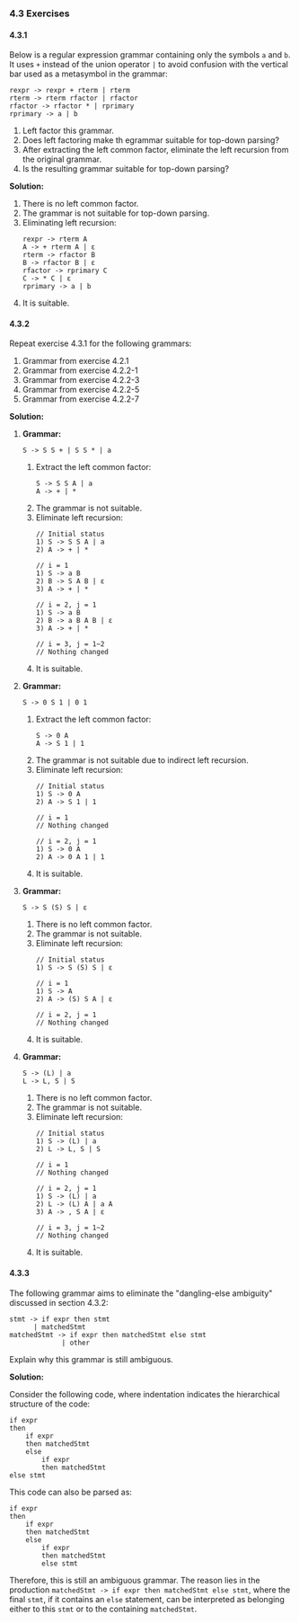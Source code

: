 ### 4.3 Exercises

#### 4.3.1

Below is a regular expression grammar containing only the symbols `a` and `b`. It uses `+` instead of the union operator `|` to avoid confusion with the vertical bar used as a metasymbol in the grammar:

```
rexpr -> rexpr + rterm | rterm
rterm -> rterm rfactor | rfactor
rfactor -> rfactor * | rprimary
rprimary -> a | b
```

1. Left factor this grammar.
2. Does left factoring make th egrammar suitable for top-down parsing?
3. After extracting the left common factor, eliminate the left recursion from the original grammar.
4. Is the resulting grammar suitable for top-down parsing?

**Solution:**

1. There is no left common factor.
2. The grammar is not suitable for top-down parsing.
3. Eliminating left recursion:
    ```
    rexpr -> rterm A
    A -> + rterm A | ε
    rterm -> rfactor B
    B -> rfactor B | ε
    rfactor -> rprimary C
    C -> * C | ε
    rprimary -> a | b
    ```
4. It is suitable.

#### 4.3.2

Repeat exercise 4.3.1 for the following grammars:

1. Grammar from exercise 4.2.1
2. Grammar from exercise 4.2.2-1
3. Grammar from exercise 4.2.2-3
4. Grammar from exercise 4.2.2-5
5. Grammar from exercise 4.2.2-7

**Solution:**

1. **Grammar:**
    ```
    S -> S S + | S S * | a
    ```
    1. Extract the left common factor:
        ```
        S -> S S A | a
        A -> + | *
        ```
    2. The grammar is not suitable.
    3. Eliminate left recursion:
        ```
        // Initial status
        1) S -> S S A | a
        2) A -> + | *

        // i = 1
        1) S -> a B
        2) B -> S A B | ε
        3) A -> + | *

        // i = 2, j = 1
        1) S -> a B
        2) B -> a B A B | ε
        3) A -> + | *

        // i = 3, j = 1~2
        // Nothing changed
        ```
    4. It is suitable.

2. **Grammar:**
    ```
    S -> 0 S 1 | 0 1
    ```
    1. Extract the left common factor:
        ```
        S -> 0 A
        A -> S 1 | 1
        ```
    2. The grammar is not suitable due to indirect left recursion.
    3. Eliminate left recursion:
        ```
        // Initial status
        1) S -> 0 A
        2) A -> S 1 | 1

        // i = 1
        // Nothing changed

        // i = 2, j = 1
        1) S -> 0 A
        2) A -> 0 A 1 | 1
        ```
    4. It is suitable.

3. **Grammar:**
    ```
    S -> S (S) S | ε
    ```
    1. There is no left common factor.
    2. The grammar is not suitable.
    3. Eliminate left recursion:
        ```
        // Initial status
        1) S -> S (S) S | ε

        // i = 1
        1) S -> A
        2) A -> (S) S A | ε

        // i = 2, j = 1
        // Nothing changed
        ```
    4. It is suitable.

4. **Grammar:**
    ```
    S -> (L) | a
    L -> L, S | S
    ```
    1. There is no left common factor.
    2. The grammar is not suitable.
    3. Eliminate left recursion:
        ```
        // Initial status
        1) S -> (L) | a
        2) L -> L, S | S

        // i = 1
        // Nothing changed

        // i = 2, j = 1
        1) S -> (L) | a
        2) L -> (L) A | a A
        3) A -> , S A | ε

        // i = 3, j = 1~2
        // Nothing changed
        ```
    4. It is suitable.

#### 4.3.3

The following grammar aims to eliminate the "dangling-else ambiguity" discussed in section 4.3.2:

```
stmt -> if expr then stmt
      | matchedStmt
matchedStmt -> if expr then matchedStmt else stmt
             | other
```

Explain why this grammar is still ambiguous.

**Solution:**

Consider the following code, where indentation indicates the hierarchical structure of the code:

```
if expr 
then 
    if expr 
    then matchedStmt 
    else
        if expr
        then matchedStmt
else stmt
```

This code can also be parsed as:

```
if expr 
then 
    if expr 
    then matchedStmt 
    else
        if expr
        then matchedStmt
        else stmt
```

Therefore, this is still an ambiguous grammar. The reason lies in the production `matchedStmt -> if expr then matchedStmt else stmt`, where the final `stmt`, if it contains an `else` statement, can be interpreted as belonging either to this `stmt` or to the containing `matchedStmt`.

